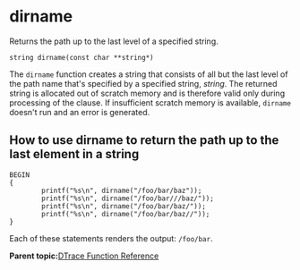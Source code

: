 
# dirname

Returns the path up to the last level of a specified string.

```
string dirname(const char **string*)
```

The `dirname` function creates a string that consists of all but the last level of the path name that's specified by a specified string, *string*. The returned string is allocated out of scratch memory and is therefore valid only during processing of the clause. If insufficient scratch memory is available, `dirname` doesn't run and an error is generated.

## How to use dirname to return the path up to the last element in a string

```
BEGIN
{
        printf("%s\n", dirname("/foo/bar/baz"));
        printf("%s\n", dirname("/foo/bar///baz/"));
        printf("%s\n", dirname("/foo/bar/baz/"));
        printf("%s\n", dirname("/foo/bar/baz//"));
}
```

Each of these statements renders the output: `/foo/bar`.

**Parent topic:**[DTrace Function Reference](../reference/dtrace_functions.md)

